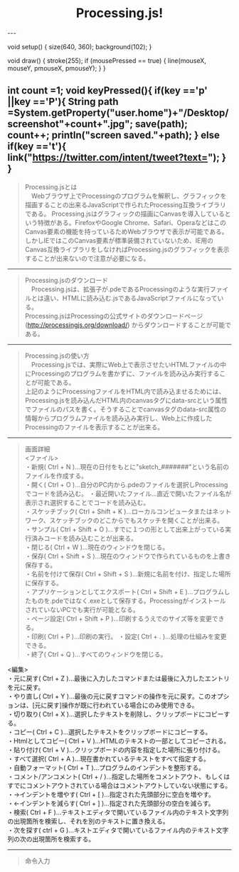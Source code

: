<html>

<head>
<meta content="text/html; charset=utf-8" http-equiv="Content-Type">
<title>Built with Processing</title>
<script type="text/javascript" src="processing.js">
</script>

</head>

<body>
<div align="center">

<h1>Processing.js!</h1>
<canvas data-src="sketch_suketti.pde" width="200" height="200"></canvas>

</div>
</body>

</html>
---

void setup() {
  size(640, 360);
  background(102);
}

void draw() {
  stroke(255);
  if (mousePressed == true) {
    line(mouseX, mouseY, pmouseX, pmouseY);
  }
}

int count =1;
void keyPressed(){
  if(key =='p' ||key =='P'){
    String path =System.getProperty("user.home")+"/Desktop/screenshot"+count+".jpg";
    save(path);
    count++;
    println("screen saved."+path);
  }
  else if(key =='t'){
    link("https://twitter.com/intent/tweet?text=");
  }
}
---
>Processing.jsとは  
　Webブラウザ上でProcessingのプログラムを解釈し、グラフィックを描画することの出来るJavaScriptで作られたProcessing互換ライブラリである。
 Processing.jsはグラフィックの描画にCanvasを導入しているという特徴がある。FirefoxやGoogle Chrome、Safari、OperaなどはこのCanvas要素の機能を持っているためWebブラウザで表示が可能である。しかしIEではこのCanvas要素が標準装備されていないため、IE用のCanvas互換ライブラリをしなければProcessing.jsのグラフィックを表示することが出来ないので注意が必要になる。  
---
>Processing.jsのダウンロード  
　Processing.jsは、拡張子が.pdeであるProcessingのような実行ファイルとは違い、HTMLに読み込む.jsであるJavaScriptファイルになっている。  
Processing.jsはProcessingの公式サイトのダウンロードページ(http://processingjs.org/download/)  からダウンロードすることが可能である。  
---  
>Processing.jsの使い方  
　Processing.jsでは、実際にWeb上で表示させたいHTMLファイルの中にProcessingのプログラムを書かずに、ファイルを読み込み実行することが可能である。  
上記のようにProcessingファイルをHTML内で読み込ませるためには、Processing.jsを読み込んだHTML内のcanvasタグにdata-srcという属性でファイルのパスを書く。そうすることでcanvasタグのdata-src属性の情報からプログラムファイルを読み込み実行し、Web上に作成したProcessingのファイルを表示することが出来る。    
---  
>画面詳細  
<ファイル>  
・新規( Ctrl + N )…現在の日付をもとに"sketch_#######"という名前のファイルを作成する。  
・開く( Ctrl + O )…自分のPC内から.pdeのファイルを選択しProcessingでコードを読み込む。
・最近開いたファイル…直近で開いたファイル名が表示され選択することでコードを読み込む。  
・スケッチブック( Ctrl + Shift + K )…ローカルコンピュータまたはネットワーク、スケッチブックのどこからでもスケッチを開くことが出来る。  
・サンプル( Ctrl + Shift + O )…すでに１つの形として出来上がっている実行済みコードを読み込むことが出来る。  
・閉じる( Ctrl + W )…現在のウィンドウを閉じる。  
・保存( Ctrl + Shift + S )…現在のウィンドウで作られているものを上書き保存する。  
・名前を付けて保存( Ctrl + Shift + S )…新規に名前を付け、指定した場所に保存する。  
・アプリケーションとしてエクスポート( Ctrl + Shift + E )…プログラムしたものを.pdeではなく.exeとして保存する。ProcessingがインストールされていないPCでも実行が可能となる。  
・ページ設定( Ctrl + Shift + P )…印刷するうえでのサイズ等を変更できる。  
・印刷( Ctrl + P )…印刷の実行。
・設定( Ctrl + . )…処理の仕組みを変更できる。  
・終了( Ctrl + Q )…すべてのウィンドウを閉じる。  
  
<編集>  
・元に戻す( Ctrl + Z )…最後に入力したコマンドまたは最後に入力したエントリを元に戻す。  
・やり直し( Ctrl + Y )…最後の元に戻すコマンドの操作を元に戻す。このオプションは、[元に戻す]操作が既に行われている場合にのみ使用できる。  
・切り取り( Ctrl + X )…選択したテキストを削除し、クリップボードにコピーする。  
・コピー( Ctrl + C )…選択したテキストをクリップボードにコピーする。  
・Htmlとしてコピー( Ctrl + V )…HTMLのテキストの一部としてコピーされる。  
・貼り付け( Ctrl + V )…クリップボードの内容を指定した場所に張り付ける。  
・すべて選択( Ctrl + A )…現在書かれているテキストをすべて指定する。  
・自動フォーマット( Ctrl + T )…プログラムのインデントを整形する。  
・コメント/アンコメント( Ctrl + / )…指定した場所をコメントアウト、もしくはすでにコメントアウトされている場合はコメントアウトしていない状態にする。  
・→インデントを増やす( Ctrl + [ )…指定された先頭部分に空白を増やす。  
・←インデントを減らす( Ctrl + ] )…指定された先頭部分の空白を減らす。  
・検索( Ctrl + F )…テキストエディタで開いているファイル内のテキスト文字列の出現箇所を検索し、それを別のテキストに置き換える。  
・次を探す( ctrl + G )…キストエディタで開いているファイル内のテキスト文字列の次の出現箇所を検索する。









---  
>命令入力  









